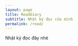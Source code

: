 ```yaml
---
layout: page
title: ReadDiary
subtitle: Nhật ký đọc của mình
permalink: /read/
---
```


Nhật ký đọc đây nhé